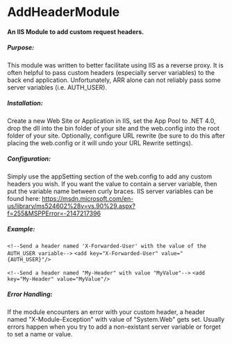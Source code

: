 # AddHeaderModule
#### An IIS Module to add custom request headers.

##### Purpose:
This module was written to better facilitate using IIS as a reverse proxy. It is often helpful to pass custom headers (especially server variables) to the back end application. Unfortunately, ARR alone can not reliably pass some server variables (i.e. AUTH_USER). 

##### Installation:
Create a new Web Site or Application in IIS, set the App Pool to .NET 4.0, drop the dll into the bin folder of your site and the web.config into the root folder of your site. Optionally, configure URL rewrite (be sure to do this after placing the web.config or it will undo your URL Rewrite settings).

##### Configuration:
Simply use the appSetting section of the web.config to add any custom headers you wish. If you want the value to contain a server variable, then put the variable name between curly braces. IIS server variables can be found here: https://msdn.microsoft.com/en-us/library/ms524602%28v=vs.90%29.aspx?f=255&MSPPError=-2147217396

##### Example:
`<!--Send a header named 'X-Forwarded-User' with the value of the AUTH_USER variable-->`
`<add key="X-Forwarded-User" value="{AUTH_USER}"/>`

`<!--Send a header named "My-Header" with value "MyValue"-->`
`<add key="My-Header" value="MyValue"/>`

##### Error Handling:
If the module encounters an error with your custom header, a header named "X-Module-Exception" with value of "System.Web" gets set. Usually errors happen when you try to add a non-existant server variable or forget to set a name or value.
